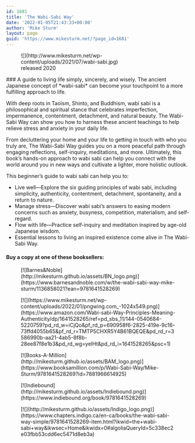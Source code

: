 ```yaml
---
id: 1681
title: 'The Wabi-Sabi Way'
date: '2022-01-05T21:43:33+00:00'
author: 'Mike Sturm'
layout: page
guid: 'https://www.mikesturm.net/?page_id=1681'
---
```


<div class="wp-block-image"><figure class="aligncenter size-full is-resized">![](http://www.mikesturm.net/wp-content/uploads/2021/07/wabi-sabi.jpg)<figcaption>released 2020</figcaption></figure></div>### A guide to living life simply, sincerely, and wisely. The ancient Japanese concept of *wabi-sabi* can become your touchpoint to a more fulfilling approach to life.

With deep roots in Taoism, Shinto, and Buddhism, wabi sabi is a philosophical and spiritual stance that celebrates imperfection, impermanence, contentment, detachment, and natural beauty. The Wabi-Sabi Way can show you how to harness these ancient teachings to help relieve stress and anxiety in your daily life.

From decluttering your home and your life to getting in touch with who you truly are, The Wabi-Sabi Way guides you on a more peaceful path through engaging reflections, self-inquiry, meditations, and more. Ultimately, this book’s hands-on approach to wabi sabi can help you connect with the world around you in new ways and cultivate a lighter, more holistic outlook.

This beginner’s guide to wabi sabi can help you to:

- Live well―Explore the six guiding principles of wabi sabi, including simplicity, authenticity, contentment, detachment, spontaneity, and a return to nature.
- Manage stress―Discover wabi sabi’s answers to easing modern concerns such as anxiety, busyness, competition, materialism, and self-regard.
- Flow with life―Practice self-inquiry and meditation inspired by age-old Japanese wisdom.
- Essential lessons to living an inspired existence come alive in The Wabi-Sabi Way.

#### Buy a copy at one of these booksellers:

<div class="wp-block-image"><figure class="aligncenter is-resized">[![Barnes&Noble](http://mikesturm.github.io/assets/BN_logo.png)](https://www.barnesandnoble.com/w/the-wabi-sabi-way-mike-sturm/1136858021?ean=9781641528269)</figure></div><div class="wp-block-image"><figure class="aligncenter size-large is-resized">[![](https://www.mikesturm.net/wp-content/uploads/2022/01/pngwing.com_-1024x549.png)](https://www.amazon.com/Wabi-sabi-Way-Principles-Meaning-Authenticity/dp/1641528265/ref=pd_sbs_11/144-0540684-5220759?pd_rd_w=iCjQo&pf_rd_p=690958f6-2825-419e-9c16-73ffd4055b65&pf_rd_r=TMTP5CHXR5Y4B61BQEQE&pd_rd_r=3586990b-aa21-4ab5-8f8b-28ee87f8e1b3&pd_rd_wg=yelHt&pd_rd_i=1641528265&psc=1)</figure></div><div class="wp-block-image"><figure class="aligncenter is-resized">[![Books-A-Million](http://mikesturm.github.io/assets/BAM_logo.png)](https://www.booksamillion.com/p/Wabi-Sabi-Way/Mike-Sturm/9781641528269?id=7881966614925)</figure></div><div class="wp-block-image"><figure class="aligncenter is-resized">[![Indiebound](http://mikesturm.github.io/assets/Indiebound.png)](https://www.indiebound.org/book/9781641528269)</figure></div><div class="wp-block-image"><figure class="aligncenter is-resized">[![](http://mikesturm.github.io/assets/Indigo_logo.png)](https://www.chapters.indigo.ca/en-ca/books/the-wabi-sabi-way-simple/9781641528269-item.html?ikwid=the+wabi-sabi+way&ikwsec=Home&ikwidx=0#algoliaQueryId=5c338ec2e03fbb53cdd6ec5471d8eb3a)</figure></div>